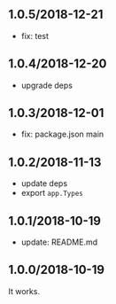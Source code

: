 ## 1.0.5/2018-12-21

- fix: test

## 1.0.4/2018-12-20

- upgrade deps

## 1.0.3/2018-12-01

- fix: package.json main

## 1.0.2/2018-11-13

- update deps
- export `app.Types`

## 1.0.1/2018-10-19

- update: README.md

## 1.0.0/2018-10-19

It works.
